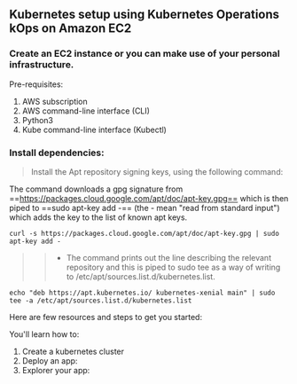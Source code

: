 ## Kubernetes setup using Kubernetes Operations kOps on Amazon EC2 ##

### Create an EC2 instance or you can make use of your personal infrastructure. ###

Pre-requisites:

1. AWS subscription
2. AWS command-line interface (CLI)
3. Python3
4. Kube command-line interface (Kubectl)

### Install dependencies: ###

> Install the Apt repository signing keys, using the following command:

The command downloads a gpg signature from ==https://packages.cloud.google.com/apt/doc/apt-key.gpg== which is then piped to ==sudo apt-key add -== (the - mean "read from standard input") which adds the key to the list of known apt keys.
>
```
curl -s https://packages.cloud.google.com/apt/doc/apt-key.gpg | sudo apt-key add -
```
>> - The command prints out the line describing the relevant repository and this is piped to sudo tee as a way of writing to /etc/apt/sources.list.d/kubernetes.list.
>
```
echo "deb https://apt.kubernetes.io/ kubernetes-xenial main" | sudo tee -a /etc/apt/sources.list.d/kubernetes.list
```
>

Here are few resources and steps to get you started:

You'll learn how to:

1. Create a kubernetes cluster
2. Deploy an app:
3. Explorer your app:

